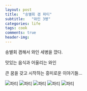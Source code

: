 ```yaml
---
layout: post
title:  "송별회 겸 파티"
subtitle:   "와인 3병"
categories: life
tags: cook
comments: true
header-img: 
---
```


송별회 겸해서 와인 세병을 깠다. 

맛있는 음식과 어울리는 와인

큰 꿈을 갖고 시작하는 흥미로운 이야기들... 

 ![파티](https://youngsungson.github.io/assets/img/life/20210418-life-cook-party1.jpg)
 ![파티](https://youngsungson.github.io/assets/img/life/20210418-life-cook-party2.jpg)
 ![파티](https://youngsungson.github.io/assets/img/life/20210418-life-cook-party3.jpg)
 ![파티](https://youngsungson.github.io/assets/img/life/20210418-life-cook-party4.jpg)
 ![파티](https://youngsungson.github.io/assets/img/life/20210418-life-cook-party5.jpg)
